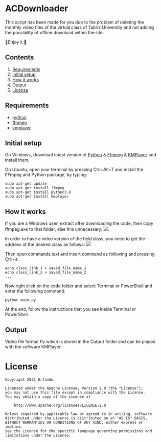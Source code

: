 # ACDownloader
This script has been made for you due to the problem of deleting the monthly video files of the virtual class of Tabriz University and not adding the possibility of offline download within the site.

💎Enjoy it.💎

## Contents

1. [Requirements](#requirements)
2. [Initial setup](#initial-setup)
3. [How it works](#how-it-works)
4. [Output](#output)
5. [License](#license-mit)

## Requirements

- [python](https://www.python.org/)
- [ffmpeg](https://ffmpeg.org/)
- [kmplayer](https://www.kmplayer.com/)

## Initial setup

On Windows, download latest version of [Python](https://www.python.org/ftp/python/3.9.2/python-3.9.2-amd64.exe) & [Ffmpeg](https://www.gyan.dev/ffmpeg/builds/ffmpeg-release-full.7z) & [KMPlayer](https://soft98.ir/multi-media/video-player/278-kmplayer-dl.html) and install them.

On Ubuntu, open your terminal by pressing Ctrl+Alt+T and install the FFmpeg and Python package, by typing:
```
sudo apt-get update
sudo apt-get install ffmpeg
sudo apt-get install python3.8
sudo apt-get install kmplayer
```

## How it works

If you are a Windows user, extract after downloading the code, then copy ffmpeg.exe to that folder, else this unnecessary.
![](https://uupload.ir/files/v7td_screenshot_2021-03-31_140544.png)

In order to have a video version of the held class, you need to get the address of the desired class as follows:
![](https://uupload.ir/files/1k84_screenshot_2021-03-31_134100.png)

Then open commands.text and insert command as following and pressing Ctrl+s:
```
echo class_link_1 > saved_file_name_1
echo class_link_2 > saved_file_name_2
...
```

Now right click on the code folder and select Terminal or PowerShell and enter the following command:
```
python main.py
```

At the end, follow the instructions that you see inside Terminal or PowerShell.

## Output
Video file format flv which is stored in the Output folder and can be played with the software KMPlayer.

# License
```
Copyright 2021 ErfanSn

Licensed under the Apache License, Version 2.0 (the "License");
you may not use this file except in compliance with the License.
You may obtain a copy of the License at

    http://www.apache.org/licenses/LICENSE-2.0

Unless required by applicable law or agreed to in writing, software
distributed under the License is distributed on an "AS IS" BASIS,
WITHOUT WARRANTIES OR CONDITIONS OF ANY KIND, either express or implied.
See the License for the specific language governing permissions and
limitations under the License.
```
